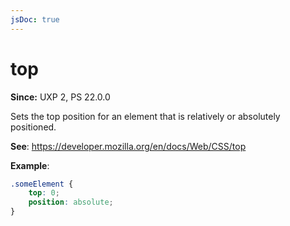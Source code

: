 ```yaml
---
jsDoc: true
---
```

# top

**Since:**  UXP 2, PS 22.0.0

Sets the top position for an element that is relatively or absolutely positioned.

**See**: https://developer.mozilla.org/en/docs/Web/CSS/top

**Example**:

```css
.someElement {
    top: 0;
    position: absolute;
}
```
